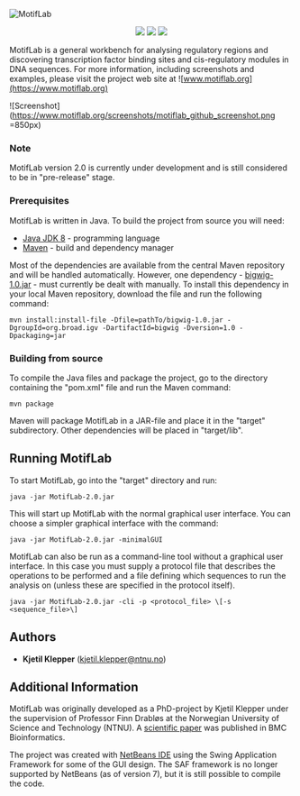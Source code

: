![MotifLab](https://www.motiflab.org/images/motiflab2_header.png)

<p align="center">
    <img src ="https://img.shields.io/badge/version-2.0-blueviolet.svg"/>
    <img src ="https://img.shields.io/badge/platform-windows|linux|macos-yellow.svg"/>
    <img src ="https://img.shields.io/badge/java-1.8-blue.svg" />
</p>

MotifLab is a general workbench for analysing regulatory regions and discovering transcription factor binding sites and cis-regulatory modules in DNA sequences.
For more information, including screenshots and examples, please visit the project web site at ![www.motiflab.org](https://www.motiflab.org)

![Screenshot](https://www.motiflab.org/screenshots/motiflab_github_screenshot.png =850px)

### Note

MotifLab version 2.0 is currently under development and is still considered to be in "pre-release" stage.


### Prerequisites

MotifLab is written in Java. To build the project from source you will need:

* [Java JDK 8](https://www.java.com) - programming language
* [Maven](https://maven.apache.org/) - build and dependency manager

Most of the dependencies are available from the central Maven repository and will be handled automatically.
However, one dependency - [bigwig-1.0.jar](https://www.motiflab.org/dependencies/bigwig-1.0.jar) - must currently be dealt with manually. 
To install this dependency in your local Maven repository, download the file and run the following command:

```
mvn install:install-file -Dfile=pathTo/bigwig-1.0.jar -DgroupId=org.broad.igv -DartifactId=bigwig -Dversion=1.0 -Dpackaging=jar
```

### Building from source

To compile the Java files and package the project, go to the directory containing the "pom.xml" file and run the Maven command:

```
mvn package
```

Maven will package MotifLab in a JAR-file and place it in the "target" subdirectory. Other dependencies will be placed in "target/lib". 


## Running MotifLab

To start MotifLab, go into the "target" directory and run:

```
java -jar MotifLab-2.0.jar
```

This will start up MotifLab with the normal graphical user interface. You can choose a simpler graphical interface with the command:

```
java -jar MotifLab-2.0.jar -minimalGUI
```

MotifLab can also be run as a command-line tool without a graphical user interface. 
In this case you must supply a protocol file that describes the operations to be performed and a file defining which sequences to run the analysis on (unless these are specified in the protocol itself).

```
java -jar MotifLab-2.0.jar -cli -p <protocol_file> \[-s <sequence_file>\]
```

## Authors

* **Kjetil Klepper** (kjetil.klepper@ntnu.no)


## Additional Information

MotifLab was originally developed as a PhD-project by Kjetil Klepper under the supervision of Professor Finn Drabløs at the Norwegian University of Science and Technology (NTNU). 
A [scientific paper](https://doi.org/10.1186/1471-2105-14-9) was published in BMC Bioinformatics.

The project was created with [NetBeans IDE](https://netbeans.org/) using the Swing Application Framework for some of the GUI design. 
The SAF framework is no longer supported by NetBeans (as of version 7), but it is still possible to compile the code.


